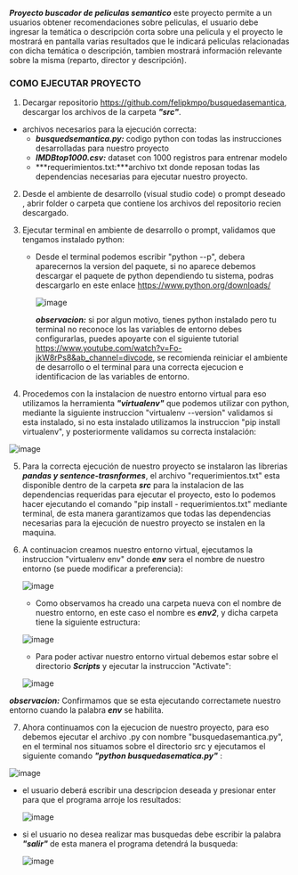 ***Proyecto buscador de peliculas semantico*** este proyecto permite a un usuarios obtener recomendaciones sobre peliculas, el usuario debe ingresar la temática o descripción corta sobre una pelicula y el proyecto le mostrará en pantalla varias resultados que le indicará peliculas relacionadas con dicha temática o descripción, tambien mostrará información relevante sobre la misma (reparto, director y descripción).

### COMO EJECUTAR PROYECTO

1. Decargar repositorio https://github.com/felipkmpo/busquedasemantica, descargar los archivos de la carpeta ***"src"***.
  - archivos necesarios para la ejecución correcta:
    - ***busquedsemantica.py:*** codigo python con todas las instrucciones desarrolladas para nuestro proyecto
    - ***IMDBtop1000.csv:*** dataset con 1000 registros para entrenar modelo
    - ***requerimientos.txt:***archivo txt donde reposan todas las dependencias necesarias para ejecutar nuestro proyecto.
   
2. Desde el ambiente de desarrollo (visual studio code)  o prompt deseado , abrir folder o carpeta que contiene los archivos del repositorio recien descargado.
   
3. Ejecutar terminal en ambiente de desarrollo o prompt, validamos que tengamos instalado python:
      - Desde el terminal podemos escribir "python --p", debera aparecernos la version del paquete, si no aparece debemos descargar el paquete de python dependiendo tu sistema, podras descargarlo en este enlace https://www.python.org/downloads/
        
        ![image](https://github.com/user-attachments/assets/48f917ed-80f4-43f6-a4a4-f1f54be39430)
        
        ***observacion:*** si por algun motivo, tienes python instalado pero tu terminal no reconoce los las variables de entorno debes configurarlas, puedes apoyarte con el siguiente tutorial https://www.youtube.com/watch?v=Fo-jkW8rPs8&ab_channel=divcode, se recomienda reiniciar el ambiente de desarrollo o el terminal para una correcta ejecucion e identificacion de las variables de entorno.
        
4. Procedemos con la instalacion de nuestro entorno virtual para eso utilizamos la herramienta ***"virtualenv"*** que podemos utilizar con python, mediante la siguiente instruccion "virtualenv --version" validamos si esta instalado, si no esta instalado utilizamos la instruccion "pip install virtualenv", y posteriormente validamos su correcta instalación:

 ![image](https://github.com/user-attachments/assets/7178b2e8-48f3-4ceb-ab25-5199dcbe454f)

5. Para la correcta ejecución de nuestro proyecto se instalaron las librerias ***pandas y sentence-trasnformes***, el archivo "requerimientos.txt" esta disponible dentro de la carpeta ***src*** para la instalacion de las dependencias requeridas para ejecutar el proyecto, esto lo podemos hacer ejecutando el comando "pip install - requerimientos.txt" mediante terminal, de esta manera garantizamos que todas las dependencias necesarias para la ejecución de nuestro proyecto se instalen en la maquina.

6. A continuacion creamos nuestro entorno virtual, ejecutamos la instruccion "virtualenv env" donde ***env*** sera el nombre de nuestro entorno (se puede modificar a preferencia):

    ![image](https://github.com/user-attachments/assets/271bcd78-b0c6-446d-838b-a91a49736eb0)


    - Como observamos ha creado una carpeta nueva con el nombre de nuestro entorno, en este caso el nombre es ***env2***, y dicha carpeta tiene la siguiente estructura:
      
    ![image](https://github.com/user-attachments/assets/6e29acc1-bf92-49a4-b781-250d21a783e1)

   - Para poder activar nuestro entorno virtual debemos estar sobre el directorio ***Scripts*** y ejecutar la instruccion "Activate":
     
    ![image](https://github.com/user-attachments/assets/2dd5b0ab-0979-4fec-8f8a-0ff8cab841d4)

***observacion:*** Confirmamos que se esta ejecutando correctamete nuestro entorno cuando la palabra ***env*** se habilita.


7. Ahora continuamos con la ejecucion de nuestro proyecto, para eso debemos ejecutar el archivo .py con nombre "busquedasemantica.py", en el terminal nos situamos sobre el directorio src y ejecutamos el siguiente comando ***"python busquedasematica.py"*** :

![image](https://github.com/user-attachments/assets/e870df14-0f0c-4b94-aa94-deeff6d12d4b)

   - el usuario deberá escribir una descripcion deseada y presionar enter para que el programa arroje los resultados:

     ![image](https://github.com/user-attachments/assets/863bdced-89ba-4ac7-9cf2-b65062d6b289)

   - si el usuario no desea realizar mas busquedas debe escribir la palabra ***"salir"*** de esta manera el programa detendrá la busqueda:

     ![image](https://github.com/user-attachments/assets/1651476f-2cf5-4330-99da-d2c84f5569ee)



